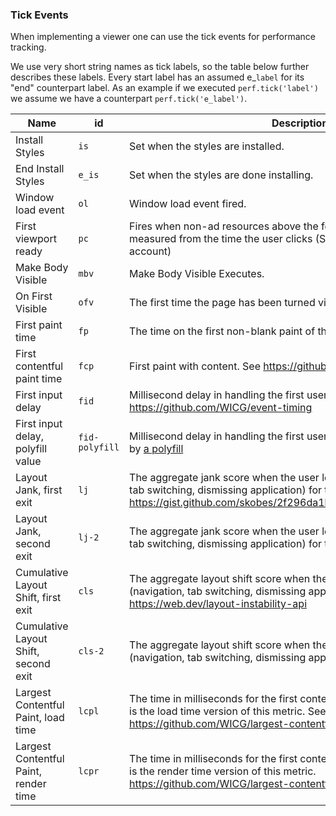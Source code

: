 <!---
Copyright 2015 The AMP HTML Authors. All Rights Reserved.

Licensed under the Apache License, Version 2.0 (the "License");
you may not use this file except in compliance with the License.
You may obtain a copy of the License at

      http://www.apache.org/licenses/LICENSE-2.0

Unless required by applicable law or agreed to in writing, software
distributed under the License is distributed on an "AS-IS" BASIS,
WITHOUT WARRANTIES OR CONDITIONS OF ANY KIND, either express or implied.
See the License for the specific language governing permissions and
limitations under the License.
-->

### Tick Events

When implementing a viewer one can use the tick events for performance tracking.

We use very short string names as tick labels, so the table below further
describes these labels. Every start label has an assumed e\_`label` for its
"end" counterpart label. As an example if we executed `perf.tick('label')` we
assume we have a counterpart `perf.tick('e_label')`.

| Name                                  | id             | Description                                                                                                                                                                                        |
| ------------------------------------- | -------------- | -------------------------------------------------------------------------------------------------------------------------------------------------------------------------------------------------- |
| Install Styles                        | `is`           | Set when the styles are installed.                                                                                                                                                                 |
| End Install Styles                    | `e_is`         | Set when the styles are done installing.                                                                                                                                                           |
| Window load event                     | `ol`           | Window load event fired.                                                                                                                                                                           |
| First viewport ready                  | `pc`           | Fires when non-ad resources above the fold fired their load event measured from the time the user clicks (So takes pre-rendering into account)                                                     |
| Make Body Visible                     | `mbv`          | Make Body Visible Executes.                                                                                                                                                                        |
| On First Visible                      | `ofv`          | The first time the page has been turned visible.                                                                                                                                                   |
| First paint time                      | `fp`           | The time on the first non-blank paint of the page.                                                                                                                                                 |
| First contentful paint time           | `fcp`          | First paint with content. See https://github.com/WICG/paint-timing                                                                                                                                 |
| First input delay                     | `fid`          | Millisecond delay in handling the first user input on the page. See https://github.com/WICG/event-timing                                                                                           |
| First input delay, polyfill value     | `fid-polyfill` | Millisecond delay in handling the first user input on the page, reported by [a polyfill](https://github.com/GoogleChromeLabs/first-input-delay)                                                    |
| Layout Jank, first exit               | `lj`           | The aggregate jank score when the user leaves the page (navigation, tab switching, dismissing application) for the first time. See https://gist.github.com/skobes/2f296da1b0a88cc785a4bf10a42bca07 |
| Layout Jank, second exit              | `lj-2`         | The aggregate jank score when the user leaves the page (navigation, tab switching, dismissing application) for the second time.                                                                    |
| Cumulative Layout Shift, first exit   | `cls`          | The aggregate layout shift score when the user leaves the page (navigation, tab switching, dismissing application) for the first time. See https://web.dev/layout-instability-api                  |
| Cumulative Layout Shift, second exit  | `cls-2`        | The aggregate layout shift score when the user leaves the page (navigation, tab switching, dismissing application) for the second time.                                                            |
| Largest Contentful Paint, load time   | `lcpl`         | The time in milliseconds for the first contentful element to display. This is the load time version of this metric. See https://github.com/WICG/largest-contentful-paint                           |
| Largest Contentful Paint, render time | `lcpr`         | The time in milliseconds for the first contentful element to display. This is the render time version of this metric. https://github.com/WICG/largest-contentful-paint                             |
